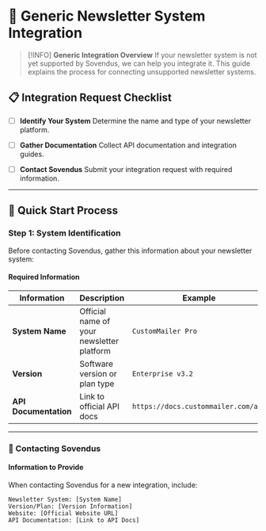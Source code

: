 # 🔗 Generic Newsletter System Integration

> [!INFO]
> **Generic Integration Overview**
> If your newsletter system is not yet supported by Sovendus, we can help you integrate it. This guide explains the process for connecting unsupported newsletter systems.

## 📋 Integration Request Checklist

- [ ] **Identify Your System**
  Determine the name and type of your newsletter platform.

- [ ] **Gather Documentation**
  Collect API documentation and integration guides.

- [ ] **Contact Sovendus**
  Submit your integration request with required information.


---

## 🚀 Quick Start Process

### Step 1: System Identification

Before contacting Sovendus, gather this information about your newsletter system:

#### Required Information

| Information | Description | Example |
|-------------|-------------|---------|
| **System Name** | Official name of your newsletter platform | `CustomMailer Pro` |
| **Version** | Software version or plan type | `Enterprise v3.2` |
| **API Documentation** | Link to official API docs | `https://docs.custommailer.com/api` |


---

### 📧 Contacting Sovendus

#### Information to Provide

When contacting Sovendus for a new integration, include:

```
Newsletter System: [System Name]
Version/Plan: [Version Information]
Website: [Official Website URL]
API Documentation: [Link to API Docs]
```

